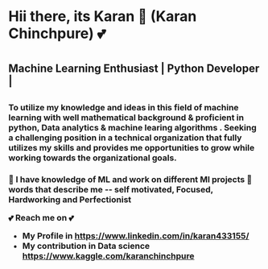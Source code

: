 <h1> Hii there, its Karan 👋 (Karan Chinchpure) 💕<h1> 
<h2> Machine Learning Enthusiast | Python Developer | <h2>
<h3> To utilize my knowledge and ideas in this field of machine learning with well mathematical background & proficient in python, Data analytics & machine learing algorithms . Seeking a challenging position in a technical organization that fully utilizes my skills and provides me opportunities to grow while working towards the organizational goals. <h3>


  
👀 I have knowledge of ML and work on different Ml projects
🙂 words that describe me -- self motivated, Focused, Hardworking and Perfectionist

  
💕 Reach me on 💕
* My Profile in https://www.linkedin.com/in/karan433155/
* My contribution in Data science https://www.kaggle.com/karanchinchpure 
 




















